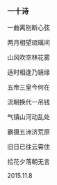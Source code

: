 ### 一十诗

一曲离别断心弦

两月相望琉璃间

山风吹空林花雾

适时相逢乃镜缘

五帝三皇今何在

流朝换代一吊钱

气镇山河动乱处

霸摄五洲济荒原

旧日已往云霄住

拾花夕落朝无言

2015.11.8


